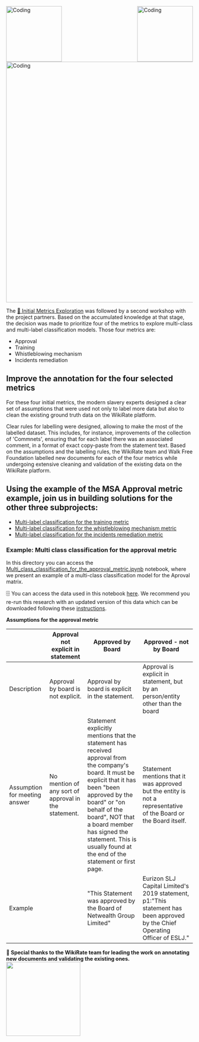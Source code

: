  
 
<img align="left" alt="Coding" width="150" src="https://user-images.githubusercontent.com/64998301/143171138-777e6d3d-3442-4872-8ada-e1bd311a49f9.png">
 
<img align="right" alt="Coding" width="150" src="https://user-images.githubusercontent.com/64998301/143171267-86860e2b-8a25-440e-b778-a860ceac7e99.png">
 
<img align="center" alt="Coding" width="650" src="https://cdn.dribbble.com/users/917530/screenshots/2879128/media/6008ce6d81787b9aa0ed9c0101b75567.gif">
 
 
 
 
 
The [📔 Initial Metrics Exploration](https://github.com/the-future-society/Project-AIMS-AI-against-Modern-Slavery/tree/main/%F0%9F%93%94%20Initial%20Metrics%20Exploration)  was followed by a second workshop with the project partners. Based on the accumulated knowledge at that stage, the decision was made to prioritize four of the metrics to explore multi-class and multi-label classification models.  Those four metrics are: 
 
- Approval
- Training
- Whistleblowing mechanism
- Incidents remediation
 
## Improve the annotation for the four selected metrics
 
For these four initial metrics, the modern slavery experts designed a clear set of assumptions that were used not only to label more data but also to clean the existing ground truth data on the WikiRate platform. 
 
Clear rules for labelling were designed, allowing to make the most of the labelled dataset. This includes, for instance, improvements of the collection of 'Commnets', ensuring that for each label there was an associated comment, in a format of exact copy-paste from the statement text. Based on the assumptions and the labelling rules, the WikiRate team and Walk Free Foundation labelled new documents for each of the four metrics while undergoing extensive cleaning and validation of the existing data on the WikiRate platform. 
 
## Using the example of the  MSA Approval metric example, join us in building solutions for the other three subprojects: 

- [Multi-label classification for the training metric](https://github.com/the-future-society/Project-AIMS-AI-against-Modern-Slavery/tree/main/%F0%9F%93%94%20Model%20for%20multi-class%20and%20multi-label%20classification%20for%20core%20metrics/Sub-project:%20Multi-label%20classification%20for%20the%20MSA%20Training%20Metric)
- [Multi-label classification for the whistleblowing mechanism metric](https://github.com/the-future-society/Project-AIMS-AI-against-Modern-Slavery/tree/main/%F0%9F%93%94%20Model%20for%20multi-class%20and%20multi-label%20classification%20for%20core%20metrics/Sub-project:%20Multi-label%20classification%20for%20the%20MSA%20Whistleblower%20Mechanism%20Metric)
- [Multi-label classification for the incidents remediation metric](https://github.com/the-future-society/Project-AIMS-AI-against-Modern-Slavery/tree/main/%F0%9F%93%94%20Model%20for%20multi-class%20and%20multi-label%20classification%20for%20core%20metrics/Sub-project%20Multi-label%20classification%20for%20the%20Incidents%20Remediation%20Metric)
 
### Example: Multi class classification for the approval metric
 
In this directory you can access the [Multi_class_classification_for_the_approval_metric.ipynb](https://github.com/the-future-society/Project-AIMS-AI-against-Modern-Slavery/blob/1fe5bbcf0eef6b0997eef6e14337d92096525175/%F0%9F%93%94%20Model%20for%20multi-class%20and%20multi-label%20classification%20for%20core%20metrics/Multi_class_classification_for_the_approval_metric.ipynb) notebook, where we present an example of a multi-class classification model for the Aproval matrix. 
 
🗄️ You can access the data used in this notebook [here](https://drive.google.com/file/d/1xThQSWn501Jlxfay-c7u-EjTu-3R1FAg/view?usp=sharing). We recommend you re-run this research with an updated version of this data which can be downloaded following these [instructions](https://github.com/the-future-society/Project-AIMS-AI-against-Modern-Slavery/tree/main/%F0%9F%97%84%EF%B8%8F%20Data%20and%20text%20extraction/WikiRate).

 
**Assumptions for the approval metric**
 
| |Approval not explicit in statement| Approved by Board| Approved - not by Board
|-|--------------------------------------------|---------------------------|--------------------------------|
|Description| Approval by board is not explicit.| Approval by board is explicit in the statement.| Approval is explicit in statement, but by an person/entity other than the board|
|Assumption for meeting answer|No mention of any sort of approval in the statement.|Statement explicitly mentions that the statement has received approval from the company's board. It must be explicit that it has been "been approved by the board" or "on behalf of the board", NOT that a board member has signed the statement. This is usually found at the end of the statement or first page.|Statement mentions that it was approved but the entity is not a representative of the Board or the Board itself.|
|Example| | "This Statement was approved by the Board of Netwealth Group Limited" | Eurizon SLJ Capital Limited's 2019 statement, p1:"This statement has been approved by the Chief Operating Officer of ESLJ." |
 
 
 
**🙏 Special thanks to the WikiRate team for leading the work on annotating new documents and validating the existing ones.**
<img align="left" width="200" src="https://user-images.githubusercontent.com/64998301/143174086-aebdf1ed-fe4a-400f-95b2-0269cd10498b.png">
 
 
 
 
 

